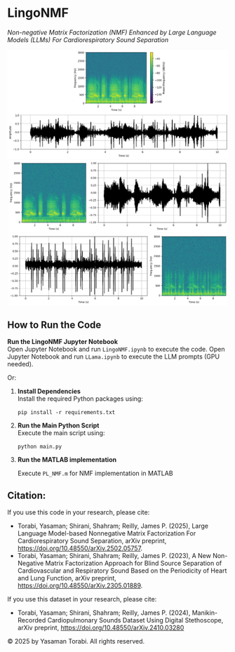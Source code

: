 # LingoNMF
*Non-negative Matrix Factorization (NMF) Enhanced by Large Language Models (LLMs)  For Cardiorespiratory Sound Separation*
<p align="center"> <img src="Mixed.png" width="600">
<img src="LLingo.png" width="500"> <img src="HLingo.png" width="500">


## How to Run the Code

**Run the LingoNMF Jupyter Notebook**  
   Open Jupyter Notebook and run `LingoNMF.ipynb` to execute the code.
   Open Jupyter Notebook and run `LLama.ipynb` to execute the LLM prompts (GPU needed).

Or:

1. **Install Dependencies**  
   Install the required Python packages using:  
   ```
   pip install -r requirements.txt
   ```
2. **Run the Main Python Script**  
   Execute the main script using:  
   ```
   python main.py
   ```
3. **Run the MATLAB implementation**
   
   Execute `PL_NMF.m` for NMF implementation in MATLAB  

## Citation:
If you use this code in your research, please cite:

- Torabi, Yasaman; Shirani, Shahram; Reilly, James P. (2025), Large Language Model-based Nonnegative Matrix Factorization For Cardiorespiratory Sound Separation, arXiv preprint, https://doi.org/10.48550/arXiv.2502.05757.
- Torabi, Yasaman; Shirani, Shahram; Reilly, James P. (2023), A New Non-Negative Matrix Factorization Approach for Blind Source Separation of Cardiovascular and Respiratory Sound Based on the Periodicity of Heart and Lung Function, arXiv preprint, https://doi.org/10.48550/arXiv.2305.01889.


If you use this dataset in your research, please cite:
- Torabi, Yasaman; Shirani, Shahram; Reilly, James P. (2024), 
Manikin-Recorded Cardiopulmonary Sounds Dataset Using Digital Stethoscope,
arXiv preprint, https://doi.org/10.48550/arXiv.2410.03280

© 2025 by Yasaman Torabi. All rights reserved.

